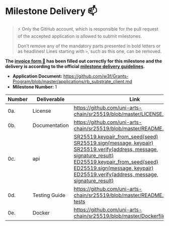 # Milestone Delivery :mailbox:

> ⚡ Only the GitHub account, which is responsible for the pull request of the accepted application is allowed to submit milestones. 
> 
> Don't remove any of the mandatory parts presented in bold letters or as headlines! Lines starting with `>`, such as this one, can be removed.

**The [invoice form :pencil:](https://docs.google.com/forms/d/e/1FAIpQLSfmNYaoCgrxyhzgoKQ0ynQvnNRoTmgApz9NrMp-hd8mhIiO0A/viewform) has been filled out correctly for this milestone and the delivery is according to the official [milestone delivery guidelines](https://github.com/w3f/Grants-Program/blob/master/docs/milestone-deliverables-guidelines.md).**  

* **Application Document:** https://github.com/w3f/Grants-Program/blob/master/applications/rb_substrate_client.md
* **Milestone Number:** 1

| Number | Deliverable   | Link                                                                                                                                                                                                                                                                                                                                                                                                                                                                                                                                                                                                                                                                                           | Notes |
| ------ | ------------- | ---------------------------------------------------------------------------------------------------------------------------------------------------------------------------------------------------------------------------------------------------------------------------------------------------------------------------------------------------------------------------------------------------------------------------------------------------------------------------------------------------------------------------------------------------------------------------------------------------------------------------------------------------------------------------------------------- | ----- |
| 0a.    | License       | https://github.com/uni-arts-chain/sr25519/blob/master/LICENSE.txt                                                                                                                                                                                                                                                                                                                                                                                                                                                                                                                                                                                                                              |       |
| 0b.    | Documentation | https://github.com/uni-arts-chain/sr25519/blob/master/README.md#usage                                                                                                                                                                                                                                                                                                                                                                                                                                                                                                                                                                                                                          |       |
| 0c.    | api           | [SR25519.keypair_from_seed(seed)](https://github.com/uni-arts-chain/sr25519#2-sr25519-generate-keypair)<br/>[SR25519.sign(message, keypair)](https://github.com/uni-arts-chain/sr25519#6-sr25519-sign-message)<br/>[SR25519.verify(address, message, signature_result)](https://github.com/uni-arts-chain/sr25519#7-sr25519-verify-message)<br/>[ED25519.keypair_from_seed(seed)](https://github.com/uni-arts-chain/sr25519#8--ed25519-generate-keypair)<br/>[ED25519.sign(message, keypair)](https://github.com/uni-arts-chain/sr25519#9--ed25519-sign-message)<br/>[ED25519.verify(address, message, signature_result)](https://github.com/uni-arts-chain/sr25519#11-ed25519-verify-message) |       |
| 0d.    | Testing Guide | https://github.com/uni-arts-chain/sr25519/blob/master/README.md#running-tests                                                                                                                                                                                                                                                                                                                                                                                                                                                                                                                                                                                                                  |       |
| 0e.    | Docker        | https://github.com/uni-arts-chain/sr25519/blob/master/Dockerfile                                                                                                                                                                                                                                                                                                                                                                                                                                                                                                                                                                                                                               |       |

